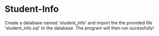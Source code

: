 # Student-Info
Create a database named 'student_info' and import the the provided file 'student_info.sql' to the database.
The program will then run sucessfully!
